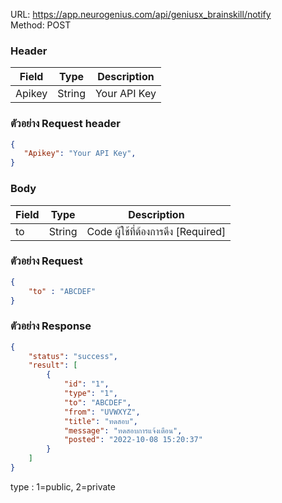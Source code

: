 URL: https://app.neurogenius.com/api/geniusx_brainskill/notify <br>
Method: POST <br>

### Header
| Field         | Type          | Description  |
| ------------- |---------------| -------------|
| Apikey        | String        | Your API Key |

### ตัวอย่าง Request header
```json
{
   "Apikey": "Your API Key",
}
```


### Body
| Field                 | Type          | Description             |
| -------------         |---------------| ------------------------|
| to                    | String        | Code ผู้ใช้ที่ต้องการดึง [Required] |


### ตัวอย่าง Request
```json
{
    "to" : "ABCDEF"
}
```

### ตัวอย่าง Response
```json
{
    "status": "success",
    "result": [
        {
            "id": "1",
            "type": "1",
            "to": "ABCDEF",
            "from": "UVWXYZ",
            "title": "ทดสอบ",
            "message": "ทดสอบการแจ้งเตือน",
            "posted": "2022-10-08 15:20:37"
        }
    ]
}
```

type : 1=public, 2=private

